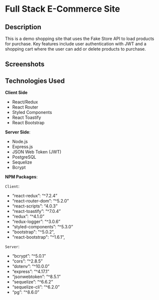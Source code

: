# Full Stack E-Commerce Site

## Description

This is a demo shopping site that uses the Fake Store API to load products for purchase. Key features include user authentication with JWT and a shopping cart where the user can add or delete products to purchase.

## Screenshots

## Technologies Used

**Client Side**

- React/Redux
- React Router
- Styled Components
- React Toastify
- React Bootstrap

**Server Side**:

- Node.js
- Express.js
- JSON Web Token (JWT)
- PostgreSQL
- Sequelize
- Bcrypt

**NPM Packages**:

`Client`:

- “react-redux”: “^7.2.4”
- “react-router-dom”: “^5.2.0”
- “react-scripts”: “4.0.3”
- “react-toastify”: “^7.0.4”
- “redux”: “^4.1.0”
- “redux-logger”: “^3.0.6”
- “styled-components”: “^5.3.0”
- "bootstrap": "^5.0.2",
- "react-bootstrap": "^1.6.1",

`Server`:

- “bcrypt”: “^5.0.1”
- “cors”: “^2.8.5”
- “dotenv”: “^10.0.0”
- “express”: “^4.17.1”
- “jsonwebtoken”: “^8.5.1”
- “sequelize”: “^6.6.2”
- “sequelize-cli”: “^6.2.0”
- “pg”: “^8.6.0”
